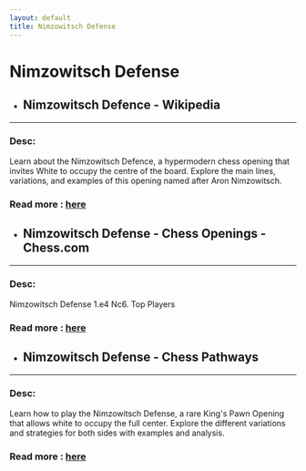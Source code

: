 ```yaml
---
layout: default
title: Nimzowitsch Defense
---
```

# Nimzowitsch Defense
- ## **Nimzowitsch Defence - Wikipedia** 

---
### Desc: 
 Learn about the Nimzowitsch Defence, a hypermodern chess opening that invites White to occupy the centre of the board. Explore the main lines, variations, and examples of this opening named after Aron Nimzowitsch. 
### Read more : [here](https://en.wikipedia.org/wiki/Nimzowitsch_Defence) 
- ## **Nimzowitsch Defense - Chess Openings - Chess.com** 

---
### Desc: 
 Nimzowitsch Defense 1.e4 Nc6. Top Players 
### Read more : [here](https://www.chess.com/openings/Nimzowitsch-Defense) 
- ## **Nimzowitsch Defense - Chess Pathways** 

---
### Desc: 
 Learn how to play the Nimzowitsch Defense, a rare King's Pawn Opening that allows white to occupy the full center. Explore the different variations and strategies for both sides with examples and analysis. 
### Read more : [here](https://chesspathways.com/chess-openings/kings-pawn-opening/nimzowitsch-defense/) 


